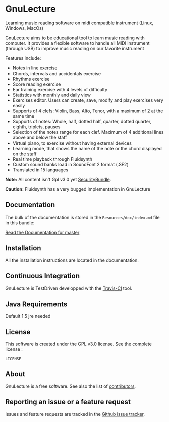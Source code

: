 GnuLecture
==========

Learning music reading software on midi compatible instrument (Linux, Windows, MacOs)

GnuLecture aims to be educational tool to learn music reading with computer.
It provides a flexible software to handle all MIDI instrument (through USB) to
improve music reading on our favorite instrument

Features include:

 * Notes in line exercise
 * Chords, intervals and accidentals exercise
 * Rhythms exercise
 * Score reading exercise
 * Ear training exercise with 4 levels of difficulty
 * Statistics with monthly and daily view
 * Exercises editor. Users can create, save, modify and play exercises very easily
 * Supports of 4 clefs: Violin, Bass, Alto, Tenor, with a maximum of 2 at the same time
 * Supports of notes: Whole, half, dotted half, quarter, dotted quarter, eighth, triplets, pauses
 * Selection of the notes range for each clef. Maximum of 4 additional lines above and below the staff
 * Virtual piano, to exercise without having external devices
 * Learning mode, that shows the name of the note or the chord displayed on the staff
 * Real time playback through Fluidsynth
 * Custom sound banks load in SoundFont 2 format (.SF2)
 * Translated in 15 languages

**Note:** All content isn't Gpl v3.0 yet [SecurityBundle](http://symfony.com/doc/current/book/security.html).

**Caution:** Fluidsynth has a very bugged implementation in GnuLecture

Documentation
-------------

The bulk of the documentation is stored in the `Resources/doc/index.md`
file in this bundle:

[Read the Documentation for master](https://github.com/Neonunux/gnuLecture/blob/master/docs/index.md)

Installation
------------

All the installation instructions are located in the documentation.

Continuous Integration
------------

GnuLecture is TestDriven developped with the [Travis-CI](https://travis-ci.org/Neonunux/gnuLecture)
tool.

Java Requirements
-----

Default 1.5 jre needed

License
-------

This software is created under the GPL v3.0 license. See the complete license :

    LICENSE

About
-----

GnuLecture is a free software.
See also the list of [contributors](https://github.com/Neonunux/gnuLecture/contributors).

Reporting an issue or a feature request
---------------------------------------

Issues and feature requests are tracked in the [Github issue tracker](https://github.com/Neonunux/gnuLecture/issues).
